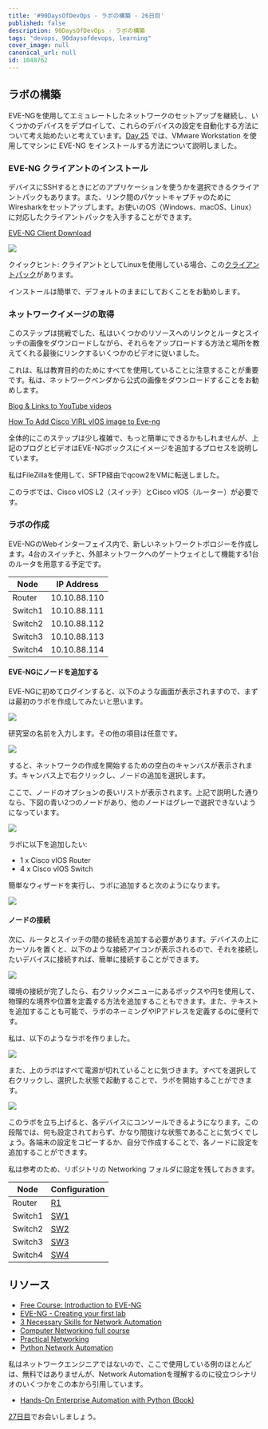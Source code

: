 ```yaml
---
title: '#90DaysOfDevOps - ラボの構築 - 26日目'
published: false
description: 90DaysOfDevOps - ラボの構築
tags: "devops, 90daysofdevops, learning"
cover_image: null
canonical_url: null
id: 1048762
---
```

## ラボの構築

EVE-NGを使用してエミュレートしたネットワークのセットアップを継続し、いくつかのデバイスをデプロイして、これらのデバイスの設定を自動化する方法について考え始めたいと考えています。[Day 25](day25.md) では、VMware Workstation を使用してマシンに EVE-NG をインストールする方法について説明しました。

### EVE-NG クライアントのインストール

デバイスにSSHするときにどのアプリケーションを使うかを選択できるクライアントパックもあります。また、リンク間のパケットキャプチャのためにWiresharkをセットアップします。お使いのOS（Windows、macOS、Linux）に対応したクライアントパックを入手することができます。

[EVE-NG Client Download](https://www.eve-ng.net/index.php/download/)

![](Images/Day26_Networking1.png)

クイックヒント: クライアントとしてLinuxを使用している場合、この[クライアントパック](https://github.com/SmartFinn/eve-ng-integration)があります。

インストールは簡単で、デフォルトのままにしておくことをお勧めします。

### ネットワークイメージの取得

このステップは挑戦でした、私はいくつかのリソースへのリンクとルータとスイッチの画像をダウンロードしながら、それらをアップロードする方法と場所を教えてくれる最後にリンクするいくつかのビデオに従いました。

これは、私は教育目的のためにすべてを使用していることに注意することが重要です。私は、ネットワークベンダから公式の画像をダウンロードすることをお勧めします。

[Blog & Links to YouTube videos](https://loopedback.com/2019/11/15/setting-up-eve-ng-for-ccna-ccnp-ccie-level-studies-includes-multiple-vendor-node-support-an-absolutely-amazing-study-tool-to-check-out-asap/) 

[How To Add Cisco VIRL vIOS image to Eve-ng](https://networkhunt.com/how-to-add-cisco-virl-vios-image-to-eve-ng/)

全体的にこのステップは少し複雑で、もっと簡単にできるかもしれませんが、上記のブログとビデオはEVE-NGボックスにイメージを追加するプロセスを説明しています。

私はFileZillaを使用して、SFTP経由でqcow2をVMに転送しました。

このラボでは、Cisco vIOS L2（スイッチ）とCisco vIOS（ルーター）が必要です。

### ラボの作成

EVE-NGのWebインターフェイス内で、新しいネットワークトポロジーを作成します。4台のスイッチと、外部ネットワークへのゲートウェイとして機能する1台のルータを用意する予定です。

| Node        | IP Address  |
| ----------- | ----------- |
| Router      | 10.10.88.110|
| Switch1     | 10.10.88.111|
| Switch2     | 10.10.88.112|
| Switch3     | 10.10.88.113|
| Switch4     | 10.10.88.114|

#### EVE-NGにノードを追加する

EVE-NGに初めてログインすると、以下のような画面が表示されますので、まずは最初のラボを作成してみたいと思います。

![](Images/Day26_Networking2.png)

研究室の名前を入力します。その他の項目は任意です。

![](Images/Day26_Networking3.png)

すると、ネットワークの作成を開始するための空白のキャンバスが表示されます。キャンバス上で右クリックし、ノードの追加を選択します。

ここで、ノードのオプションの長いリストが表示されます。上記で説明した通りなら、下図の青い2つのノードがあり、他のノードはグレーで選択できないようになっています。

![](Images/Day26_Networking4.png)

ラボに以下を追加したい:

- 1 x Cisco vIOS Router
- 4 x Cisco vIOS Switch

簡単なウィザードを実行し、ラボに追加すると次のようになります。

![](Images/Day26_Networking5.png)

#### ノードの接続

次に、ルータとスイッチの間の接続を追加する必要があります。デバイスの上にカーソルを置くと、以下のような接続アイコンが表示されるので、それを接続したいデバイスに接続すれば、簡単に接続することができます。

![](Images/Day26_Networking6.png)

環境の接続が完了したら、右クリックメニューにあるボックスや円を使用して、物理的な境界や位置を定義する方法を追加することもできます。また、テキストを追加することも可能で、ラボのネーミングやIPアドレスを定義するのに便利です。

私は、以下のようなラボを作りました。

![](Images/Day26_Networking7.png)

また、上のラボはすべて電源が切れていることに気づきます。すべてを選択して右クリックし、選択した状態で起動することで、ラボを開始することができます。

![](Images/Day26_Networking8.png)

このラボを立ち上げると、各デバイスにコンソールできるようになります。この段階では、何も設定されておらず、かなり間抜けな状態であることに気づくでしょう。各端末の設定をコピーするか、自分で作成することで、各ノードに設定を追加することができます。

私は参考のため、リポジトリの Networking フォルダに設定を残しておきます。

| Node        | Configuration         |
| ----------- | -----------           |
| Router      | [R1](Networking/R1)   |
| Switch1     | [SW1](Networking/SW1) |
| Switch2     | [SW2](Networking/SW2) |
| Switch3     | [SW3](Networking/SW3) |
| Switch4     | [SW4](Networking/SW4) |

## リソース

- [Free Course: Introduction to EVE-NG](https://www.youtube.com/watch?v=g6B0f_E0NMg)
- [EVE-NG - Creating your first lab](https://www.youtube.com/watch?v=9dPWARirtK8)
- [3 Necessary Skills for Network Automation](https://www.youtube.com/watch?v=KhiJ7Fu9kKA&list=WL&index=122&t=89s)
- [Computer Networking full course](https://www.youtube.com/watch?v=IPvYjXCsTg8)
- [Practical Networking](http://www.practicalnetworking.net/)
- [Python Network Automation](https://www.youtube.com/watch?v=xKPzLplPECU&list=WL&index=126)

私はネットワークエンジニアではないので、ここで使用している例のほとんどは、無料ではありませんが、Network Automationを理解するのに役立つシナリオのいくつかをこの本から引用しています。

- [Hands-On Enterprise Automation with Python (Book)](https://www.packtpub.com/product/hands-on-enterprise-automation-with-python/9781788998512)

[27日目](day27.md)でお会いしましょう。
